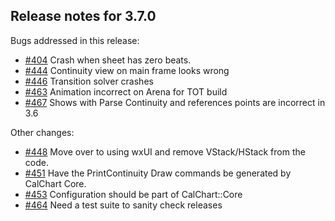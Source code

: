 ## Release notes for 3.7.0

Bugs addressed in this release:

* [#404](../../issues/404) Crash when sheet has zero beats.
* [#444](../../issues/444) Continuity view on main frame looks wrong
* [#446](../../issues/446) Transition solver crashes
* [#463](../../issues/463) Animation incorrect on Arena for TOT build
* [#467](../../issues/467) Shows with Parse Continuity and references points are incorrect in 3.6

Other changes:

* [#448](../../issues/448) Move over to using wxUI and remove VStack/HStack from the code.
* [#451](../../issues/451) Have the PrintContinuity Draw commands be generated by CalChart Core.
* [#453](../../issues/453) Configuration should be part of CalChart::Core
* [#464](../../issues/464) Need a test suite to sanity check releases


